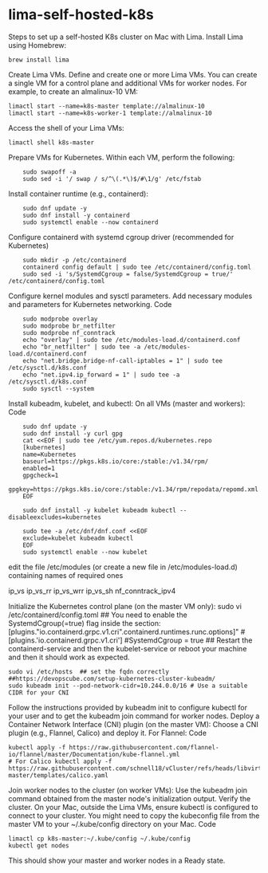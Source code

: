 # lima-self-hosted-k8s

Steps to set up a self-hosted K8s cluster on Mac with Lima. Install Lima using Homebrew:

    brew install lima
    
Create Lima VMs. Define and create one or more Lima VMs. You can create a single VM for a control plane and additional VMs for worker nodes. For example, to create an almalinux-10 VM:

    limactl start --name=k8s-master template://almalinux-10
    limactl start --name=k8s-worker-1 template://almalinux-10
    
Access the shell of your Lima VMs:

    limactl shell k8s-master
    
Prepare VMs for Kubernetes. Within each VM, perform the following:

        sudo swapoff -a
        sudo sed -i '/ swap / s/^\(.*\)$/#\1/g' /etc/fstab
        
Install container runtime (e.g., containerd):

        sudo dnf update -y
        sudo dnf install -y containerd
        sudo systemctl enable --now containerd
        
Configure containerd with systemd cgroup driver (recommended for Kubernetes)

        sudo mkdir -p /etc/containerd
        containerd config default | sudo tee /etc/containerd/config.toml    
        sudo sed -i 's/SystemdCgroup = false/SystemdCgroup = true/' /etc/containerd/config.toml

Configure kernel modules and sysctl parameters.
Add necessary modules and parameters for Kubernetes networking.
Code

        sudo modprobe overlay
        sudo modprobe br_netfilter
        sudo modprobe nf_conntrack
        echo "overlay" | sudo tee /etc/modules-load.d/containerd.conf
        echo "br_netfilter" | sudo tee -a /etc/modules-load.d/containerd.conf
        echo "net.bridge.bridge-nf-call-iptables = 1" | sudo tee /etc/sysctl.d/k8s.conf
        echo "net.ipv4.ip_forward = 1" | sudo tee -a /etc/sysctl.d/k8s.conf
        sudo sysctl --system
Install kubeadm, kubelet, and kubectl:
On all VMs (master and workers):
Code

        sudo dnf update -y
        sudo dnf install -y curl gpg
        cat <<EOF | sudo tee /etc/yum.repos.d/kubernetes.repo
        [kubernetes]
        name=Kubernetes
        baseurl=https://pkgs.k8s.io/core:/stable:/v1.34/rpm/
        enabled=1
        gpgcheck=1
        gpgkey=https://pkgs.k8s.io/core:/stable:/v1.34/rpm/repodata/repomd.xml.key
        EOF
        
        sudo dnf install -y kubelet kubeadm kubectl --disableexcludes=kubernetes

        sudo tee -a /etc/dnf/dnf.conf <<EOF
        exclude=kubelet kubeadm kubectl
        EOF
        sudo systemctl enable --now kubelet

edit the file /etc/modules (or create a new file in /etc/modules-load.d) containing names of required ones

ip_vs
ip_vs_rr
ip_vs_wrr
ip_vs_sh
nf_conntrack_ipv4


Initialize the Kubernetes control plane (on the master VM only):
    sudo vi /etc/containerd/config.toml
    ## You need to enable the SystemdCgroup(=true) flag inside the section: [plugins."io.containerd.grpc.v1.cri".containerd.runtimes.runc.options]"
    #[plugins.'io.containerd.grpc.v1.cri']
    #SystemdCgroup = true
    ## Restart the containerd-service and then the kubelet-service or reboot your machine and then it should work as expected.

    sudo vi /etc/hosts  ## set the fqdn correctly
    ##https://devopscube.com/setup-kubernetes-cluster-kubeadm/
    sudo kubeadm init --pod-network-cidr=10.244.0.0/16 # Use a suitable CIDR for your CNI
Follow the instructions provided by kubeadm init to configure kubectl for your user and to get the kubeadm join command for worker nodes.
Deploy a Container Network Interface (CNI) plugin (on the master VM):
Choose a CNI plugin (e.g., Flannel, Calico) and deploy it. For Flannel:
Code

    kubectl apply -f https://raw.githubusercontent.com/flannel-io/flannel/master/Documentation/kube-flannel.yml
    # For Calico kubectl apply -f https://raw.githubusercontent.com/schnell18/vCluster/refs/heads/libvirt/kubernetes/provision/roles/kube-master/templates/calico.yaml
Join worker nodes to the cluster (on worker VMs):
Use the kubeadm join command obtained from the master node's initialization output. Verify the cluster.
On your Mac, outside the Lima VMs, ensure kubectl is configured to connect to your cluster. You might need to copy the kubeconfig file from the master VM to your ~/.kube/config directory on your Mac.
Code

    limactl cp k8s-master:~/.kube/config ~/.kube/config
    kubectl get nodes
This should show your master and worker nodes in a Ready state.
